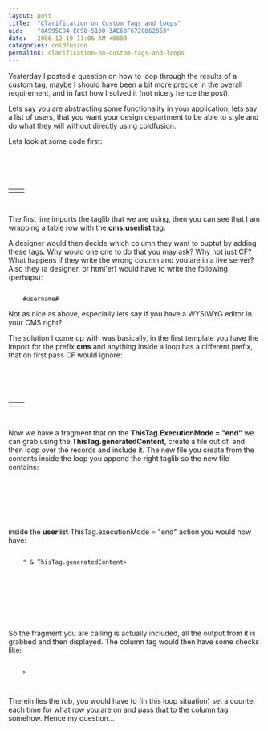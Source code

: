 ```yaml
---
layout: post
title:  "Clarification on Custom Tags and loops"
uid:	"8A995C94-EC98-5100-3AE68F672C862863"
date:   2006-12-19 11:06 AM +0000
categories: coldfusion
permalink: clarification-on-custom-tags-and-loops
---
```

Yesterday I posted a question on how to loop through the results of a custom tag, maybe I should have been a bit more precice in the overall requirement, and in fact how I solved it (not nicely hence the post).

Lets say you are abstracting some functionality in your application, lets say a list of users, that you want your design department to be able to style and do what they will without directly using coldfusion.

Lets look at some code first:

<code>
	<cfimport taglib = "tags" prefix = "cms">
	<table>
	<cms:userlist>
		<tr>
			<td><cms:column name="username"/></td>
			<td><cms:column name="email"/></td>
		</tr>
	</cms:userlist>
	</table>
</code>

The first line imports the taglib that we are using, then you can see that I am wrapping a table row with the <strong>cms:userlist</strong> tag.

A designer would then decide which column they want to ouptut by adding these tags. Why would one one to do that you may ask? Why not just CF? What happens if they write the wrong column and you are in a live server? Also they (a designer, or html'er) would have to write the following (perhaps):

<code>
	<td><cfoutput>#username#</cfoutput></td>
</code>

Not as nice as above, especially lets say if you have a WYSIWYG editor in your CMS right?

The solution I come up with was basically, in the first template you have the import for the prefix <strong>cms</strong> and anything inside a loop has a different prefix, that on first pass CF would ignore:

<code>
	<cfimport taglib = "tags" prefix = "cms">
	<table>
	<cms:userlist>
		<tr>
			<td><loop:column name="username"/></td>
			<td><loop:column name="email"/></td>
		</tr>
	</cms:userlist>
	</table>
</code>

Now we have a fragment that on the <strong>ThisTag.ExecutionMode = "end"</strong> we can grab using the <strong>ThisTag.generatedContent</strong>, create a file out of, and then loop over the records and include it. The new file you create from the contents inside the loop you append the right taglib so the new file contains:

<code>
		<cfimport taglib = "tags" prefix = "loop">	
		<tr>
			<td><loop:column name="username"/></td>
			<td><loop:column name="email"/></td>
		</tr>
</code>

inside the <strong>userlist</strong> ThisTag.executionMode = "end" action you would now have:

<code>
	<cfset newFileContent = "<cfimport taglib = ""tags"" prefix = ""loop"">" & ThisTag.generatedContent>
	<cfset ThisTag.GeneratedContent = "">
	<cffile action = "write" file = "myLoopTag.cfm" output = "#newFileContent#">
	<cfsavecontent variable="genContent">
		<cfloop query="getUsers"> <!-- defined earlier in the tag -->
			<cfinclude template="myLoopTag.cfm">
		</cfloop>
	</cfsavecontent>
	<cfgset ThisTag.GeneratedContent = genContent>
</code> 

So the fragment you are calling is actually included, all the output from it is grabbed and then displayed. The column tag would then have some checks like:

<code>
	<cfif ListFindNoCase(getBaseTagList(),"cf_loop") NEQ 0>>
			<!-- some logic to get the content from the parent loop tag, using something like getBaseTagData("cf_loop") -->
	</cfif>
</code>

Therein lies the rub, you would have to (in this loop situation) set a counter each time for what row you are on and pass that to the column tag somehow. Hence my question...